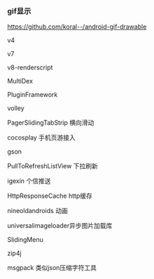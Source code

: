 ### gif显示
https://github.com/koral--/android-gif-drawable

v4

v7

v8-renderscript

MultiDex

PluginFramework

volley


PagerSlidingTabStrip 横向滑动

cocosplay 手机页游接入

gson

PullToRefreshListView 下拉刷新

igexin 个信推送

HttpResponseCache  http缓存

nineoldandroids   动画

universalimageloader异步图片加载库


SlidingMenu

zip4j

msgpack   类似json压缩字符工具

